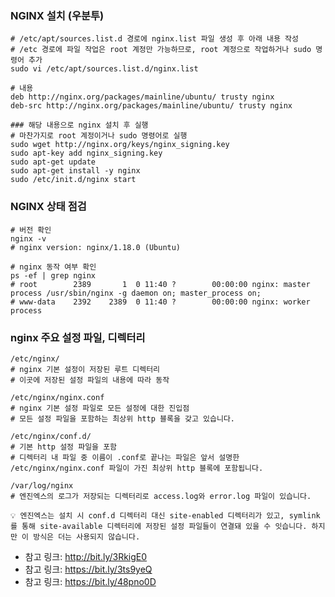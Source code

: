 ### NGINX 설치 (우분투)

```shell
# /etc/apt/sources.list.d 경로에 nginx.list 파일 생성 후 아래 내용 작성
# /etc 경로에 파일 작업은 root 계정만 가능하므로, root 계정으로 작업하거나 sudo 명령어 추가
sudo vi /etc/apt/sources.list.d/nginx.list

# 내용
deb http://nginx.org/packages/mainline/ubuntu/ trusty nginx
deb-src http://nginx.org/packages/mainline/ubuntu/ trusty nginx

### 해당 내용으로 nginx 설치 후 실행
# 마찬가지로 root 계정이거나 sudo 명령어로 실행
sudo wget http://nginx.org/keys/nginx_signing.key
sudo apt-key add nginx_signing.key
sudo apt-get update
sudo apt-get install -y nginx
sudo /etc/init.d/nginx start
```

### NGINX 상태 점검

```shell
# 버전 확인
nginx -v
# nginx version: nginx/1.18.0 (Ubuntu)

# nginx 동작 여부 확인
ps -ef | grep nginx
# root        2389       1  0 11:40 ?        00:00:00 nginx: master process /usr/sbin/nginx -g daemon on; master_process on;
# www-data    2392    2389  0 11:40 ?        00:00:00 nginx: worker process
```

### nginx 주요 설정 파일, 디렉터리

````shell
/etc/nginx/
# nginx 기본 설정이 저장된 루트 디렉터리
# 이곳에 저장된 설정 파일의 내용에 따라 동작

/etc/nginx/nginx.conf
# nginx 기본 설정 파일로 모든 설정에 대한 진입점
# 모든 설정 파일을 포함하는 최상위 http 블록을 갖고 있습니다.

/etc/nginx/conf.d/
# 기본 http 설정 파일을 포함
# 디렉터리 내 파일 중 이름이 .conf로 끝나는 파일은 앞서 설명한 /etc/nginx/nginx.conf 파일이 가진 최상위 http 블록에 포함됩니다.

/var/log/nginx
# 엔진엑스의 로그가 저장되는 디렉터리로 access.log와 error.log 파일이 있습니다.
````

`
💡 엔진엑스는 설치 시 conf.d 디렉터리 대신 site-enabled 디렉터리가 있고, symlink를 통해 site-available 디렉터리에 저장된 설정 파일들이
연결돼 있을 수 잇습니다. 하지만 이 방식은 더는 사용되지 않습니다.
`

- 참고 링크: http://bit.ly/3RkigE0
- 참고 링크: https://bit.ly/3ts9yeQ
- 참고 링크: https://bit.ly/48pno0D